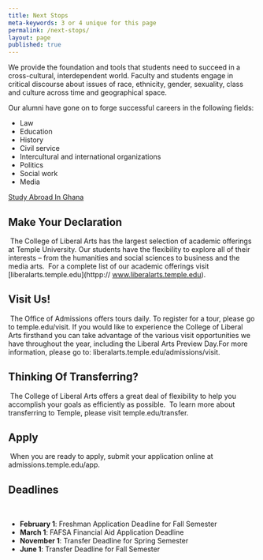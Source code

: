 ```yaml
---
title: Next Stops
meta-keywords: 3 or 4 unique for this page
permalink: /next-stops/
layout: page
published: true
---
```


We provide the foundation and tools that students need to succeed in a cross-cultural, interdependent world. Faculty and students engage in critical discourse about issues of race, ethnicity, gender, sexuality, class and culture across time and geographical space.

Our alumni have gone on to forge successful careers in the following fields:

- Law<br/>
- Education<br/>
- History<br/>
- Civil service<br/>
- Intercultural and international organizations<br/>
- Politics<br/>
- Social work<br/>
- Media<br/>

[Study Abroad In Ghana](http://www.temple.edu/studyabroad/programs/summer/ghana/index.html)

## Make Your Declaration
​
The College of Liberal Arts has the largest selection of academic offerings at Temple University. Our students have the flexibility to explore all of their interests – from the humanities and social sciences to business and the media arts.
​
For a complete list of our academic offerings visit [liberalarts.temple.edu](httpp:// www.liberalarts.temple.edu).
​
## Visit Us!
​
The Office of Admissions offers tours daily. To register for a tour, please go to temple.edu/visit.
If you would like to experience the College of Liberal Arts firsthand you can take advantage of the various visit opportunities we have throughout the year, including the Liberal Arts Preview Day.For more information, please go to: liberalarts.temple.edu/admissions/visit.
​
## Thinking Of Transferring?
​
The College of Liberal Arts offers a great deal of flexibility to help you accomplish your goals as efficiently as possible.
​
To learn more about transferring to Temple, please visit temple.edu/transfer. 
​
## Apply
​
When you are ready to apply, submit your application online at admissions.temple.edu/app.
​
## Deadlines
​
- **February 1**: Freshman Application Deadline for Fall Semester
- **March 1**: FAFSA Financial Aid Application Deadline
- **November 1**: Transfer Deadline for Spring Semester
- **June 1**: Transfer Deadline for Fall Semester
